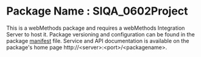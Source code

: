 # Package Name : SIQA_0602Project
This is a webMethods package and requires a webMethods Integration Server to host it. Package versioning and configuration can be found in the package [manifest](./SIQA_0602Project/manifest.v3) file. Service and API documentation is available on the package's home page http://&lt;server&gt;:&lt;port&gt;/&lt;packagename>.